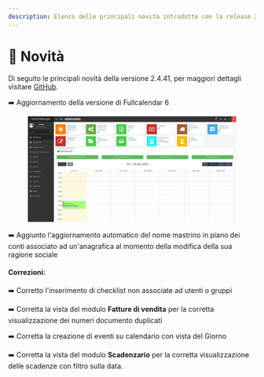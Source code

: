 ```yaml
---
description: Elenco delle principali novità introdotte con la release 2.4.41.
---
```


# 📣 Novità

Di seguito le principali novità della versione 2.4.41, per maggiori dettagli visitare [GitHub](https://github.com/devcode-it/openstamanager).

➡️ Aggiornamento della versione di Fullcalendar 6

<figure><img src=".gitbook/assets/immagine (272).png" alt=""><figcaption></figcaption></figure>

➡️ Aggiunto l'aggiornamento automatico del nome mastrino in piano dei conti associato ad un'anagrafica al momento della modifica della sua ragione sociale

#### Correzioni:

➡️ Corretto l'inserimento di checklist non associate ad utenti o gruppi

➡️ Corretta la vista del modulo **Fatture di vendita** per la corretta visualizzazione dei numeri documento duplicati

➡️ Corretta la creazione di eventi su calendario con vista del Giorno

➡️ Corretta la vista del modulo **Scadenzario** per la corretta visualizzazione delle scadenze con filtro sulla data.

